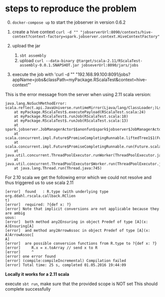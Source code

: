 # steps to reproduce the problem

0. `docker-compose up` to start the jobserver in version 0.6.2
1. create a hive context `curl -d "" "jobserverUrl:8090/contexts/hive-context?context-factory=spark.jobserver.context.HiveContextFactory"`
2. upload the jar
	1. `sbt assembly`
	2. upload `curl --data-binary @target/scala-2.11/RScalaTest-assembly-0.0.1.SNAPSHOT.jar jobseverUrl:8090/jars/jobs`
	
3. execute the job with 'curl -d "" "192.168.99.100:8091/jobs?appName=jobs&classPath=myPackage.RScalaTest&context=hive-context"'

This is the error message from the server when using 2.11 scala version:

```
java.lang.NoSuchMethodError: scala.reflect.api.JavaUniverse.runtimeMirror(Ljava/lang/ClassLoader;)Lscala/reflect/api/JavaUniverse$JavaMirror;
    at myPackage.RScalaTest$.executePayload(RScalaTest.scala:24)
    at myPackage.RScalaTest$.runJob(RScalaTest.scala:18)
    at myPackage.RScalaTest$.runJob(RScalaTest.scala:13)
    at spark.jobserver.JobManagerActor$$anonfun$spark$jobserver$JobManagerActor$$getJobFuture$4.apply(JobManagerActor.scala:301)
    at scala.concurrent.impl.Future$PromiseCompletingRunnable.liftedTree1$1(Future.scala:24)
    at scala.concurrent.impl.Future$PromiseCompletingRunnable.run(Future.scala:24)
    at java.util.concurrent.ThreadPoolExecutor.runWorker(ThreadPoolExecutor.java:1142)
    at java.util.concurrent.ThreadPoolExecutor$Worker.run(ThreadPoolExecutor.java:617)
    at java.lang.Thread.run(Thread.java:745)
```

For 2.10 scala we get the following error which we could not resolve and thus triggered us to use scala 2.11

```
[error]  found   : R.type (with underlying type org.ddahl.rscala.callback.RClien
t)
[error]  required: ?{def x: ?}
[error] Note that implicit conversions are not applicable because they are ambig
uous:
[error]  both method any2Ensuring in object Predef of type [A](x: A)Ensuring[A]
[error]  and method any2ArrowAssoc in object Predef of type [A](x: A)ArrowAssoc[
A]
[error]  are possible conversion functions from R.type to ?{def x: ?}
[error]     R.x = x.toArray // send x to R
[error]     ^
[error] one error found
[error] (compile:compileIncremental) Compilation failed
[error] Total time: 25 s, completed 01.05.2016 19:44:09
```

**Locally it works for a 2.11 scala**

execute `sbt run`, make sure that the provided scope is NOT set
This should complete successfully
